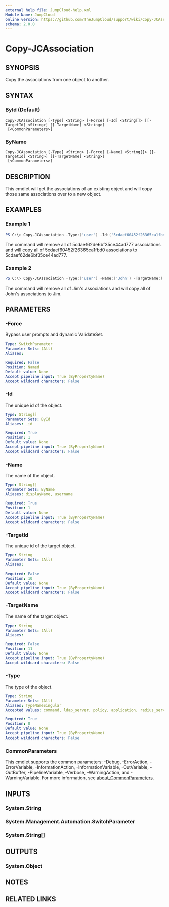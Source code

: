 ```yaml
---
external help file: JumpCloud-help.xml
Module Name: JumpCloud
online version: https://github.com/TheJumpCloud/support/wiki/Copy-JCAssociation
schema: 2.0.0
---
```


# Copy-JCAssociation

## SYNOPSIS
Copy the associations from one object to another.

## SYNTAX

### ById (Default)
```
Copy-JCAssociation [-Type] <String> [-Force] [-Id] <String[]> [[-TargetId] <String>] [[-TargetName] <String>]
 [<CommonParameters>]
```

### ByName
```
Copy-JCAssociation [-Type] <String> [-Force] [-Name] <String[]> [[-TargetId] <String>] [[-TargetName] <String>]
 [<CommonParameters>]
```

## DESCRIPTION
This cmdlet will get the associations of an existing object and will copy those same associations over to a new object.

## EXAMPLES

### Example 1
```powershell
PS C:\> Copy-JCAssociation -Type:('user') -Id:('5cdaef60452f26365ca1fbd0') -TargetId:('5cdaef62de6bf35ce44ad777')
```

The command will remove all of 5cdaef62de6bf35ce44ad777 associations and will copy all of 5cdaef60452f26365ca1fbd0 associations to 5cdaef62de6bf35ce44ad777.

### Example 2
```powershell
PS C:\> Copy-JCAssociation -Type:('user') -Name:('John') -TargetName:('Jim')
```

The command will remove all of Jim's associations and will copy all of John's associations to Jim.

## PARAMETERS

### -Force
Bypass user prompts and dynamic ValidateSet.

```yaml
Type: SwitchParameter
Parameter Sets: (All)
Aliases:

Required: False
Position: Named
Default value: None
Accept pipeline input: True (ByPropertyName)
Accept wildcard characters: False
```

### -Id
The unique id of the object.

```yaml
Type: String[]
Parameter Sets: ById
Aliases: _id

Required: True
Position: 1
Default value: None
Accept pipeline input: True (ByPropertyName)
Accept wildcard characters: False
```

### -Name
The name of the object.

```yaml
Type: String[]
Parameter Sets: ByName
Aliases: displayName, username

Required: True
Position: 1
Default value: None
Accept pipeline input: True (ByPropertyName)
Accept wildcard characters: False
```

### -TargetId
The unique id of the target object.

```yaml
Type: String
Parameter Sets: (All)
Aliases:

Required: False
Position: 10
Default value: None
Accept pipeline input: True (ByPropertyName)
Accept wildcard characters: False
```

### -TargetName
The name of the target object.

```yaml
Type: String
Parameter Sets: (All)
Aliases:

Required: False
Position: 11
Default value: None
Accept pipeline input: True (ByPropertyName)
Accept wildcard characters: False
```

### -Type
The type of the object.

```yaml
Type: String
Parameter Sets: (All)
Aliases: TypeNameSingular
Accepted values: command, ldap_server, policy, application, radius_server, system_group, system, user_group, user, g_suite, office_365

Required: True
Position: 0
Default value: None
Accept pipeline input: True (ByPropertyName)
Accept wildcard characters: False
```

### CommonParameters
This cmdlet supports the common parameters: -Debug, -ErrorAction, -ErrorVariable, -InformationAction, -InformationVariable, -OutVariable, -OutBuffer, -PipelineVariable, -Verbose, -WarningAction, and -WarningVariable. For more information, see [about_CommonParameters](http://go.microsoft.com/fwlink/?LinkID=113216).

## INPUTS

### System.String

### System.Management.Automation.SwitchParameter

### System.String[]

## OUTPUTS

### System.Object
## NOTES

## RELATED LINKS

